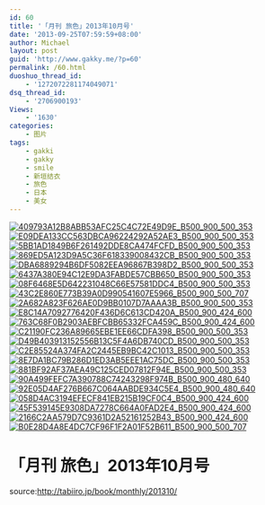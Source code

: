 ```yaml
---
id: 60
title: '「月刊 旅色」2013年10月号'
date: '2013-09-25T07:59:59+08:00'
author: Michael
layout: post
guid: 'http://www.gakky.me/?p=60'
permalink: /60.html
duoshuo_thread_id:
    - '1272072281174049071'
dsq_thread_id:
    - '2706900193'
Views:
    - '1630'
categories:
    - 图片
tags:
    - gakki
    - gakky
    - smile
    - 新垣结衣
    - 旅色
    - 日本
    - 美女
---
```


[![409793A12B8ABB53AFC25C4C72E49D9E_B500_900_500_353](http://www.yui-aragaki.org/wp-content/uploads/img/409793A12B8ABB53AFC25C4C72E49D9E_B500_900_500_353.jpeg)](http://www.yui-aragaki.org/wp-content/uploads/img/409793A12B8ABB53AFC25C4C72E49D9E_B1280_1280_1272_900.jpeg) [![E09DEA133CC563DBCA96224292A52AE3_B500_900_500_353](http://www.yui-aragaki.org/wp-content/uploads/img/E09DEA133CC563DBCA96224292A52AE3_B500_900_500_353.jpeg)](http://www.yui-aragaki.org/wp-content/uploads/img/E09DEA133CC563DBCA96224292A52AE3_B1280_1280_1272_900.jpeg) [![5BB1AD1849B6F261492DDE8CA474FCFD_B500_900_500_353](http://www.yui-aragaki.org/wp-content/uploads/img/5BB1AD1849B6F261492DDE8CA474FCFD_B500_900_500_353.jpeg)](http://www.yui-aragaki.org/wp-content/uploads/img/5BB1AD1849B6F261492DDE8CA474FCFD_B1280_1280_1272_900.jpeg) [![869ED5A123D9A5C36F618339008432CB_B500_900_500_353](http://www.yui-aragaki.org/wp-content/uploads/img/869ED5A123D9A5C36F618339008432CB_B500_900_500_353.jpeg)](http://www.yui-aragaki.org/wp-content/uploads/img/869ED5A123D9A5C36F618339008432CB_B1280_1280_1272_900.jpeg) [![DBA6889294B6DF5082EEA96867B398D2_B500_900_500_353](http://www.yui-aragaki.org/wp-content/uploads/img/DBA6889294B6DF5082EEA96867B398D2_B500_900_500_353.jpeg)](http://www.yui-aragaki.org/wp-content/uploads/img/DBA6889294B6DF5082EEA96867B398D2_B1280_1280_1272_900.jpeg) [![6437A380E94C12E9DA3FABDE57CBB650_B500_900_500_353](http://www.yui-aragaki.org/wp-content/uploads/img/6437A380E94C12E9DA3FABDE57CBB650_B500_900_500_353.jpeg)](http://www.yui-aragaki.org/wp-content/uploads/img/6437A380E94C12E9DA3FABDE57CBB650_B1280_1280_848_600.jpeg) [![08F6468E5D642231048C66E57581DDC4_B500_900_500_353](http://www.yui-aragaki.org/wp-content/uploads/img/08F6468E5D642231048C66E57581DDC4_B500_900_500_353.jpeg)](http://www.yui-aragaki.org/wp-content/uploads/img/08F6468E5D642231048C66E57581DDC4_B1280_1280_848_600.jpeg) [![43C2E860E773B39A0D990541607E5966_B500_900_500_707](http://www.yui-aragaki.org/wp-content/uploads/img/43C2E860E773B39A0D990541607E5966_B500_900_500_707.jpeg)](http://www.yui-aragaki.org/wp-content/uploads/img/43C2E860E773B39A0D990541607E5966_B1280_1280_636_900.jpeg) [![2A682A823F626AE0D9BB0107D7AAAA3B_B500_900_500_353](http://www.yui-aragaki.org/wp-content/uploads/img/2A682A823F626AE0D9BB0107D7AAAA3B_B500_900_500_353.jpeg)](http://www.yui-aragaki.org/wp-content/uploads/img/2A682A823F626AE0D9BB0107D7AAAA3B_B1280_1280_1272_900.jpeg) [![E8C14A7092776420F436D6C613CD420A_B500_900_424_600](http://www.yui-aragaki.org/wp-content/uploads/img/E8C14A7092776420F436D6C613CD420A_B500_900_424_600.jpeg)](http://www.yui-aragaki.org/wp-content/uploads/img/E8C14A7092776420F436D6C613CD420A_B1280_1280_424_600.jpeg) [![763C68F0B2903AEBFCBB65332FCA459C_B500_900_424_600](http://www.yui-aragaki.org/wp-content/uploads/img/763C68F0B2903AEBFCBB65332FCA459C_B500_900_424_600.jpeg)](http://www.yui-aragaki.org/wp-content/uploads/img/763C68F0B2903AEBFCBB65332FCA459C_B1280_1280_424_600.jpeg) [![C21190FC236A89665EBE1EE66CDFA398_B500_900_500_353](http://www.yui-aragaki.org/wp-content/uploads/img/C21190FC236A89665EBE1EE66CDFA398_B500_900_500_353.jpeg)](http://www.yui-aragaki.org/wp-content/uploads/img/C21190FC236A89665EBE1EE66CDFA398_B1280_1280_848_600.jpeg) [![D49B403913152556B13C5F4A6DB740CD_B500_900_500_353](http://www.yui-aragaki.org/wp-content/uploads/img/D49B403913152556B13C5F4A6DB740CD_B500_900_500_353.jpeg)](http://www.yui-aragaki.org/wp-content/uploads/img/D49B403913152556B13C5F4A6DB740CD_B1280_1280_848_600.jpeg) [![C2E85524A374FA2C2445EB9BC42C1013_B500_900_500_353](http://www.yui-aragaki.org/wp-content/uploads/img/C2E85524A374FA2C2445EB9BC42C1013_B500_900_500_353.jpeg)](http://www.yui-aragaki.org/wp-content/uploads/img/C2E85524A374FA2C2445EB9BC42C1013_B1280_1280_848_600.jpeg) [![8E7DA1BC79B286D1ED3AB5EEE1AC75DC_B500_900_500_353](http://www.yui-aragaki.org/wp-content/uploads/img/8E7DA1BC79B286D1ED3AB5EEE1AC75DC_B500_900_500_353.jpeg)](http://www.yui-aragaki.org/wp-content/uploads/img/8E7DA1BC79B286D1ED3AB5EEE1AC75DC_B1280_1280_848_600.jpeg) [![881BF92AF37AEA49C125CED07812F94E_B500_900_500_353](http://www.yui-aragaki.org/wp-content/uploads/img/881BF92AF37AEA49C125CED07812F94E_B500_900_500_353.jpeg)](http://www.yui-aragaki.org/wp-content/uploads/img/881BF92AF37AEA49C125CED07812F94E_B1280_1280_848_600.jpeg) [![90A499FEFC7A390788C74243298F974B_B500_900_480_640](http://www.yui-aragaki.org/wp-content/uploads/img/90A499FEFC7A390788C74243298F974B_B500_900_480_640.jpeg)](http://www.yui-aragaki.org/wp-content/uploads/img/90A499FEFC7A390788C74243298F974B_B1280_1280_480_640.jpeg) [![92E05D4AF276B667C064AABDE934C5E4_B500_900_480_640](http://www.yui-aragaki.org/wp-content/uploads/img/92E05D4AF276B667C064AABDE934C5E4_B500_900_480_640.jpeg)](http://www.yui-aragaki.org/wp-content/uploads/img/92E05D4AF276B667C064AABDE934C5E4_B1280_1280_480_640.jpeg) [![058D4AC3194EFECF841EB215B19CF0C4_B500_900_424_600](http://www.yui-aragaki.org/wp-content/uploads/img/058D4AC3194EFECF841EB215B19CF0C4_B500_900_424_600.jpeg)](http://www.yui-aragaki.org/wp-content/uploads/img/058D4AC3194EFECF841EB215B19CF0C4_B1280_1280_424_600.jpeg) [![45F539145E9308DA7278C664A0FAD2E4_B500_900_424_600](http://www.yui-aragaki.org/wp-content/uploads/img/45F539145E9308DA7278C664A0FAD2E4_B500_900_424_600.jpeg)](http://www.yui-aragaki.org/wp-content/uploads/img/45F539145E9308DA7278C664A0FAD2E4_B1280_1280_424_600.jpeg) [![2166C2AA579D7C9361D2A52161252B43_B500_900_424_600](http://www.yui-aragaki.org/wp-content/uploads/img/2166C2AA579D7C9361D2A52161252B43_B500_900_424_600.jpeg)](http://www.yui-aragaki.org/wp-content/uploads/img/2166C2AA579D7C9361D2A52161252B43_B1280_1280_424_600.jpeg) [![B0E28D4A8E4DC7CF96F1F2A01F52B611_B500_900_500_707](http://www.yui-aragaki.org/wp-content/uploads/img/B0E28D4A8E4DC7CF96F1F2A01F52B611_B500_900_500_707.jpeg)](http://www.yui-aragaki.org/wp-content/uploads/img/B0E28D4A8E4DC7CF96F1F2A01F52B611_B1280_1280_636_900.jpeg)

# 「月刊 旅色」2013年10月号

source:<http://tabiiro.jp/book/monthly/201310/>[](http://tabiiro.jp/book/monthly/201310/)